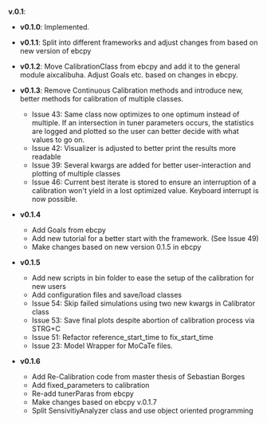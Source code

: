 **v.0.1**:

- **v0.1.0**: Implemented.
- **v0.1.1**: Split into different frameworks and adjust changes from based on new version of ebcpy
- **v0.1.2**: Move CalibrationClass from ebcpy and add it to the general module aixcalibuha. Adjust Goals etc. based on changes in ebcpy.
- **v0.1.3**: Remove Continuous Calibration methods and introduce new, better methods for calibration of multiple classes.

   - Issue 43: Same class now optimizes to one optimum instead of multiple. If an intersection in tuner parameters occurs, the statistics are logged and plotted so the user can better decide with what values to go on.
   - Issue 42: Visualizer is adjusted to better print the results more readable
   - Issue 39: Several kwargs are added for better user-interaction and plotting of multiple classes
   - Issue 46: Current best iterate is stored to ensure an interruption of a calibration won't yield in a lost optimized value. Keyboard interrupt is now possible.

- **v0.1.4**
   - Add Goals from ebcpy
   - Add new tutorial for a better start with the framework. (See Issue 49)
   - Make changes based on new version 0.1.5 in ebcpy

- **v0.1.5**
   - Add new scripts in bin folder to ease the setup of the calibration for new users
   - Add configuration files and save/load classes
   - Issue 54: Skip failed simulations using two new kwargs in Calibrator class
   - Issue 53: Save final plots despite abortion of calibration process via STRG+C
   - Issue 51: Refactor reference_start_time to fix_start_time
   - Issue 23: Model Wrapper for MoCaTe files.

- **v0.1.6**
   - Add Re-Calibration code from master thesis of Sebastian Borges
   - Add fixed_parameters to calibration
   - Re-add tunerParas from ebcpy
   - Make changes based on ebcpy v.0.1.7
   - Split SensivitiyAnalyzer class and use object oriented programming